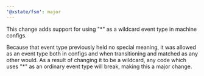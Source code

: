 ```yaml
---
'@xstate/fsm': major
---
```


This change adds support for using "\*" as a wildcard event type in machine configs.

Because that event type previously held no special meaning, it was allowed as an event type both in configs and when transitioning and matched as any other would. As a result of changing it to be a wildcard, any code which uses "\*" as an ordinary event type will break, making this a major change.
